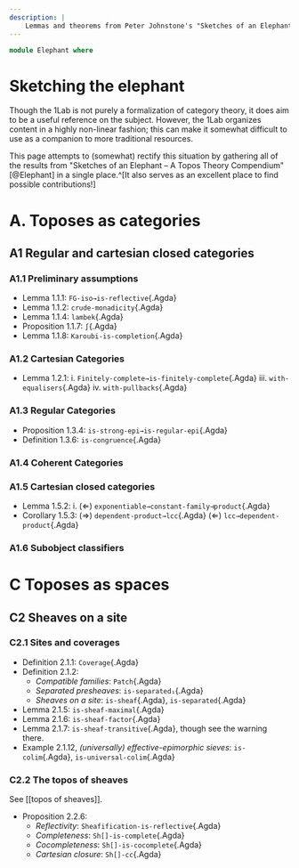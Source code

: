 ```yaml
---
description: |
    Lemmas and theorems from Peter Johnstone's "Sketches of an Elephant"
---
```

<!--
```agda
open import Cat.Instances.Elements.Covariant
open import Cat.Functor.Adjoint.Reflective
open import Cat.Site.Instances.Canonical
open import Cat.CartesianClosed.Locally
open import Cat.Functor.Monadic.Crude
open import Cat.Diagram.Limit.Finite
open import Cat.Diagram.Exponential
open import Cat.Diagram.Congruence
open import Cat.Instances.Karoubi
open import Cat.Instances.Sheaves
open import Cat.Functor.Algebra
open import Cat.Site.Closure
open import Cat.Site.Base
open import Cat.Regular

open import Topoi.Base
```
-->
```agda
module Elephant where
```

# Sketching the elephant

Though the 1Lab is not purely a formalization of category theory, it does
aim to be a useful reference on the subject. However, the 1Lab organizes
content in a highly non-linear fashion; this can make it somewhat difficult
to use as a companion to more traditional resources.

This page attempts to (somewhat) rectify this situation by gathering all
of the results from "Sketches of an Elephant – A Topos Theory Compendium"
[@Elephant] in a single place.^[It also serves as an excellent place to
find possible contributions!]

# A. Toposes as categories

## A1 Regular and cartesian closed categories

### A1.1 Preliminary assumptions

<!--
```agda
_ = FG-iso→is-reflective
_ = crude-monadicity
_ = ∫
_ = Karoubi-is-completion
_ = lambek
```
-->

* Lemma 1.1.1: `FG-iso→is-reflective`{.Agda}
* Lemma 1.1.2: `crude-monadicity`{.Agda}
* Lemma 1.1.4: `lambek`{.Agda}
* Proposition 1.1.7: `∫`{.Agda}
* Lemma 1.1.8: `Karoubi-is-completion`{.Agda}

### A1.2 Cartesian Categories

<!--
```agda
_ = Finitely-complete→is-finitely-complete
_ = with-equalisers
_ = with-pullbacks
```
-->

* Lemma 1.2.1:
  i.   `Finitely-complete→is-finitely-complete`{.Agda}
  iii. `with-equalisers`{.Agda}
  iv.  `with-pullbacks`{.Agda}

### A1.3 Regular Categories

<!--
```agda
_ = is-strong-epi→is-regular-epi
_ = is-congruence
```
-->

* Proposition 1.3.4: `is-strong-epi→is-regular-epi`{.Agda}
* Definition 1.3.6: `is-congruence`{.Agda}

### A1.4 Coherent Categories

### A1.5 Cartesian closed categories

<!--
```agda
_ = exponentiable→constant-family⊣product
_ = dependent-product→lcc
_ = lcc→dependent-product
```
-->

* Lemma 1.5.2:
  i. (⇐) `exponentiable→constant-family⊣product`{.Agda}
* Corollary 1.5.3:
  (⇒) `dependent-product→lcc`{.Agda}
  (⇐) `lcc→dependent-product`{.Agda}

### A1.6 Subobject classifiers

# C Toposes as spaces

## C2 Sheaves on a site

### C2.1 Sites and coverages

<!--
```agda
_ = Coverage
_ = Patch
_ = is-separated₁
_ = is-sheaf
_ = is-separated
_ = is-sheaf-maximal
_ = is-sheaf-factor
_ = is-sheaf-transitive
_ = is-colim
_ = is-universal-colim
```
-->

* Definition 2.1.1: `Coverage`{.Agda}
* Definition 2.1.2:
  * *Compatible families*: `Patch`{.Agda}
  * *Separated presheaves*: `is-separated₁`{.Agda}
  * *Sheaves on a site*: `is-sheaf`{.Agda}, `is-separated`{.Agda}
* Lemma 2.1.5: `is-sheaf-maximal`{.Agda}
* Lemma 2.1.6: `is-sheaf-factor`{.Agda}
* Lemma 2.1.7: `is-sheaf-transitive`{.Agda}, though see the warning there.
* Example 2.1.12, *(universally) effective-epimorphic sieves*: `is-colim`{.Agda}, `is-universal-colim`{.Agda}

### C2.2 The topos of sheaves

See [[topos of sheaves]].

<!--
```agda
_ = Sheafification-is-reflective
_ = Sh[]-is-complete
_ = Sh[]-is-cocomplete
_ = Sh[]-cc
```
-->

* Proposition 2.2.6:
  * *Reflectivity*: `Sheafification-is-reflective`{.Agda}
  * *Completeness*: `Sh[]-is-complete`{.Agda}
  * *Cocompleteness*: `Sh[]-is-cocomplete`{.Agda}
  * *Cartesian closure*: `Sh[]-cc`{.Agda}
